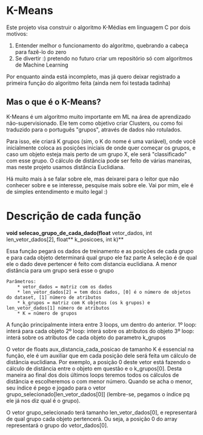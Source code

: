# K-Means

Este projeto visa construir o algoritmo K-Médias em linguagem C por dois motivos:
1. Entender melhor o funcionamento do algoritmo, quebrando a cabeça para fazê-lo do zero
2. Se divertir :) pretendo no futuro criar um repositório só com algoritmos de Machine Learning

Por enquanto ainda está incompleto, mas já quero deixar registrado a primeira função do algoritmo feita (ainda nem foi testada tadinha)

## Mas o que é o K-Means?

K-Means é um algoritmo muito importante em ML na área de aprendizado não-supervisionado. Ele tem como objetivo criar Clusters, ou como foi traduzido para o português "grupos", através de dados não rotulados.

Para isso, ele criará K grupos (sim, o K do nome é uma variável), onde você inicialmente coloca as posições iniciais de onde quer começar os grupos, e caso um objeto esteja mais perto de um grupo X, ele será "classificado" com esse grupo. O cálculo de distância pode ser feito de várias maneiras, mas neste projeto usamos distância Euclidiana.

Há muito mais à se falar sobre ele, mas deixarei para o leitor que não conhecer sobre e se interesse, pesquise mais sobre ele. Vai por mim, ele é de simples entendimento e muito legal :)

# Descrição de cada função

**void selecao_grupo_de_cada_dado(float** vetor_dados, int len_vetor_dados[2], float** k_posicoes, int k)**

Essa função pegará os dados de treinamento e as posições de cada grupo e para cada objeto determinará qual grupo ele faz parte
A seleção é de qual ele o dado deve pertencer é feito com distancia euclidiana. A menor distância para um grupo será esse o grupo

    Parâmetros:
        * vetor_dados = matriz com os dados
        * len_vetor_dados[2] = tem dois dados, [0] é o número de objetos do dataset, [1] número de atributos
        * k_grupos = matriz com K objetos (os k grupos) e len_vetor_dados[1] número de atributos
        * K = número de grupos

A função principalmente intera entre 3 loops, um dentro do anterior. 
1º loop: interá para cada objeto
    2º loop: interá sobre os atributos do objeto
        3º loop: interá sobre os atributos de cada objeto do parametro k_grupos

O vetor de floats aux_distancia_cada_posicao de tamanho K é essencial na função, ele é um auxiliar que em cada posição dele será feita um cálculo de distância euclidiana. Por exemplo, a posição 0 deste vetor está fazendo o cálculo de distância entre o objeto em questão e o k_grupos[0]. Desta maneira ao final dos dois últimos loops teremos todos os cálculos de distância e escolheremos o com menor número. Quando se acha o menor, seu índice é pego e jogado para o vetor grupo_selecionado[len_vetor_dados[0]] (lembre-se, pegamos o índice pq ele já nos diz qual é o grupo).

O vetor grupo_selecionado terá tamanho len_vetor_dados[0], e representará de qual grupo cada objeto pertencerá. Ou seja, a posição 0 do array representará o grupo do vetor_dados[0].

